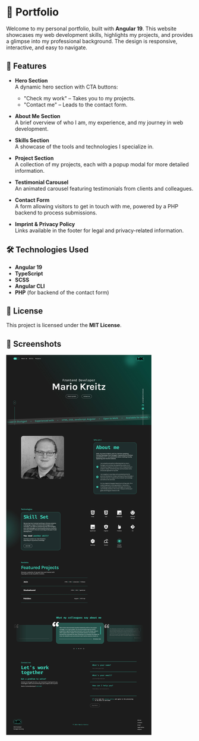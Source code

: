 # 🌟 Portfolio

Welcome to my personal portfolio, built with **Angular 19**. This website showcases my web development skills, highlights my projects, and provides a glimpse into my professional background. The design is responsive, interactive, and easy to navigate.

## 🚀 Features

- **Hero Section**  
  A dynamic hero section with CTA buttons:  
  - "Check my work" – Takes you to my projects.
  - "Contact me" – Leads to the contact form.
  
- **About Me Section**  
  A brief overview of who I am, my experience, and my journey in web development.

- **Skills Section**  
  A showcase of the tools and technologies I specialize in.

- **Project Section**  
  A collection of my projects, each with a popup modal for more detailed information.

- **Testimonial Carousel**  
  An animated carousel featuring testimonials from clients and colleagues.

- **Contact Form**  
  A form allowing visitors to get in touch with me, powered by a PHP backend to process submissions.

- **Imprint & Privacy Policy**  
  Links available in the footer for legal and privacy-related information.

## 🛠️ Technologies Used

- **Angular 19**
- **TypeScript**
- **SCSS**
- **Angular CLI**
- **PHP** (for backend of the contact form)

## 📜 License

This project is licensed under the **MIT License**.

## 📸 Screenshots

![screenshot](./screenshot.jpg)
